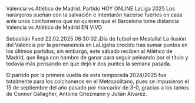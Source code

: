 Valencia vs Atlético de Madrid. Partido HOY ONLINE LaLiga 2025
Los naranjeros sueñan con la salvación e intentarán hacerse fuertes en casa ante unos colchoneros que no quieren que el Barcelona tome distancia
Valencia vs Atlético de Madrid EN VIVO

Sebastián Faed
22.02.2025 08:30:02
¡Día de futbol en Mestalla! La ilusión del Valencia por la permanencia en LaLigaha crecido tras sumar puntos en los últimos partidos, sin embargo, este sábado reciben al Atlético de Madrid, que llega con hambre de ganar para seguir peleando por el título y todavía más pensando en que dejó ir dos puntos la semana pasada.

El partido por la primera vuelta de esta temporada 2024/2025 fue totalmente para los colchoneros en el Metropolitano, pues se impusieron el 15 de septiembre del año pasado por marcador de 3-0, gracias a los tantos de Connor Gallagher, Antoine Griezmann y Julián Álvarez.
